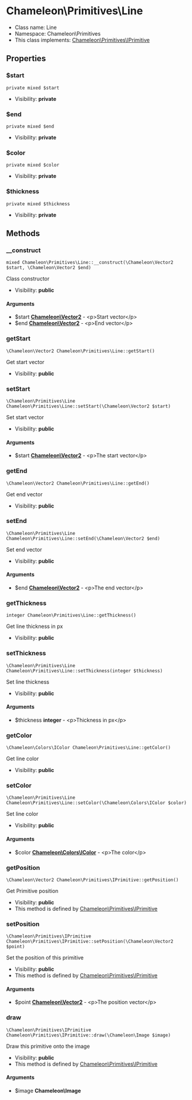 Chameleon\Primitives\Line
===============






* Class name: Line
* Namespace: Chameleon\Primitives
* This class implements: [Chameleon\Primitives\IPrimitive](Chameleon-Primitives-IPrimitive.md)




Properties
----------


### $start

    private mixed $start





* Visibility: **private**


### $end

    private mixed $end





* Visibility: **private**


### $color

    private mixed $color





* Visibility: **private**


### $thickness

    private mixed $thickness





* Visibility: **private**


Methods
-------


### __construct

    mixed Chameleon\Primitives\Line::__construct(\Chameleon\Vector2 $start, \Chameleon\Vector2 $end)

Class constructor



* Visibility: **public**


#### Arguments
* $start **[Chameleon\Vector2](Vector2.md)** - &lt;p&gt;Start vector&lt;/p&gt;
* $end **[Chameleon\Vector2](Vector2.md)** - &lt;p&gt;End vector&lt;/p&gt;



### getStart

    \Chameleon\Vector2 Chameleon\Primitives\Line::getStart()

Get start vector



* Visibility: **public**




### setStart

    \Chameleon\Primitives\Line Chameleon\Primitives\Line::setStart(\Chameleon\Vector2 $start)

Set start vector



* Visibility: **public**


#### Arguments
* $start **[Chameleon\Vector2](Vector2.md)** - &lt;p&gt;The start vector&lt;/p&gt;



### getEnd

    \Chameleon\Vector2 Chameleon\Primitives\Line::getEnd()

Get end vector



* Visibility: **public**




### setEnd

    \Chameleon\Primitives\Line Chameleon\Primitives\Line::setEnd(\Chameleon\Vector2 $end)

Set end vector



* Visibility: **public**


#### Arguments
* $end **[Chameleon\Vector2](Vector2.md)** - &lt;p&gt;The end vector&lt;/p&gt;



### getThickness

    integer Chameleon\Primitives\Line::getThickness()

Get line thickness in px



* Visibility: **public**




### setThickness

    \Chameleon\Primitives\Line Chameleon\Primitives\Line::setThickness(integer $thickness)

Set line thickness



* Visibility: **public**


#### Arguments
* $thickness **integer** - &lt;p&gt;Thickness in px&lt;/p&gt;



### getColor

    \Chameleon\Colors\IColor Chameleon\Primitives\Line::getColor()

Get line color



* Visibility: **public**




### setColor

    \Chameleon\Primitives\Line Chameleon\Primitives\Line::setColor(\Chameleon\Colors\IColor $color)

Set line color



* Visibility: **public**


#### Arguments
* $color **[Chameleon\Colors\IColor](Chameleon-Colors-IColor.md)** - &lt;p&gt;The color&lt;/p&gt;



### getPosition

    \Chameleon\Vector2 Chameleon\Primitives\IPrimitive::getPosition()

Get Primitive position



* Visibility: **public**
* This method is defined by [Chameleon\Primitives\IPrimitive](Chameleon-Primitives-IPrimitive.md)




### setPosition

    \Chameleon\Primitives\IPrimitive Chameleon\Primitives\IPrimitive::setPosition(\Chameleon\Vector2 $point)

Set the position of this primitive



* Visibility: **public**
* This method is defined by [Chameleon\Primitives\IPrimitive](Chameleon-Primitives-IPrimitive.md)


#### Arguments
* $point **[Chameleon\Vector2](Vector2.md)** - &lt;p&gt;The position vector&lt;/p&gt;



### draw

    \Chameleon\Primitives\IPrimitive Chameleon\Primitives\IPrimitive::draw(\Chameleon\Image $image)

Draw this primitive onto the image



* Visibility: **public**
* This method is defined by [Chameleon\Primitives\IPrimitive](Chameleon-Primitives-IPrimitive.md)


#### Arguments
* $image **Chameleon\Image**


